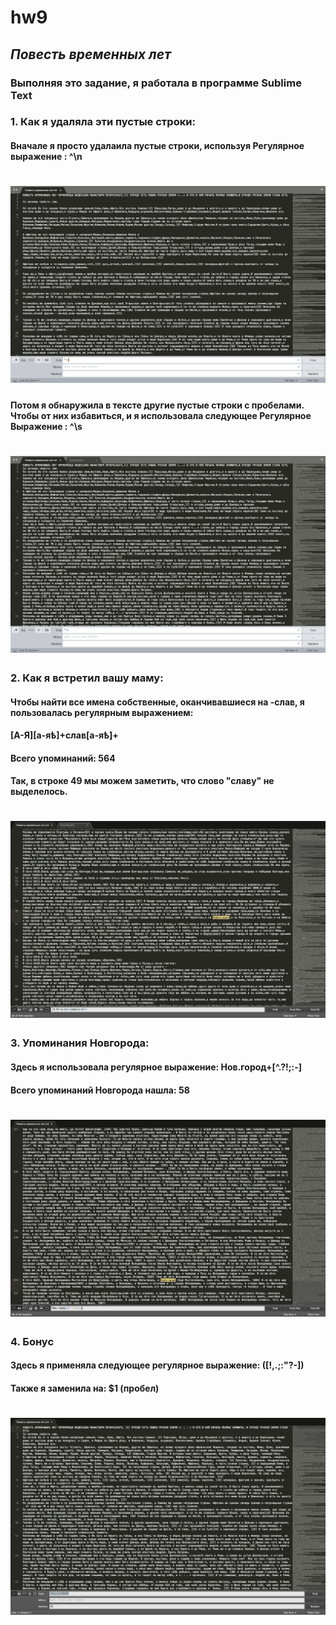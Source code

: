 # hw9
## *Повесть временных лет*
### Выполняя это задание, я работала в программе Sublime Text
### 1. Как я удаляла эти пустые строки:
#### Вначале я просто удалаила пустые строки, используя Регулярное выражение : ^\n
# ![](https://github.com/alexandrapikalova/hw9/blob/master/1.png)
#### Потом я обнаружила в тексте другие пустые строки с пробелами. Чтобы от них избавиться, и я использовала следующее Регулярное Выражение : ^\s
# ![](https://github.com/alexandrapikalova/hw9/blob/master/2.png)
### 2. Как я встретил вашу маму:
#### Чтобы найти все имена собственные, оканчивавшиеся на -слав, я пользовалась регулярным выражением:
#### [А-Я][а-яѣ]+слав[а-яѣ]+
#### Всего упоминаний: 564
#### Так, в строке 49 мы можем заметить, что слово "славу" не выделелось.
# ![](https://github.com/alexandrapikalova/hw9/blob/master/3.png)
### 3. Упоминания Новгорода:
#### Здесь я использовала регулярное выражение: Нов.город+[^.?!;:-]
#### Всего упоминаний Новгорода нашла: 58
# ![](https://github.com/alexandrapikalova/hw9/blob/master/123.png)
### 4. Бонус
#### Здесь я применяла следующее регулярное выражение: ([!,.;:"?-])
#### Также я заменила на: $1 (пробел)
# ![](https://github.com/alexandrapikalova/hw9/blob/master/%D0%91%D0%BE%D0%BD%D1%83%D1%81.png)
